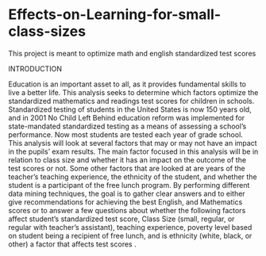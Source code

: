 # Effects-on-Learning-for-small-class-sizes
This project is meant to optimize math and english standardized test scores

INTRODUCTION

Education is an important asset to all, as it provides fundamental skills to live a better life. This analysis seeks to determine which factors optimize the standardized mathematics and readings test scores for children in schools. Standardized testing of students in the United States is now 150 years old, and in 2001 No Child Left Behind education reform was implemented for state-mandated standardized testing as a means of assessing a school’s performance. Now most students are tested each year of grade school.
This analysis will look at several factors that may or may not have an impact in the pupils’ exam results. The main factor focused in this analysis will be in relation to class size and whether it has an impact on the outcome of the test scores or not. Some other factors that are looked at are years of the teacher’s teaching experience, the ethnicity of the student, and whether the student is a participant of the free lunch program.
By performing different data mining techniques, the goal is to gather clear answers and to either give recommendations for achieving the best English, and Mathematics scores or to answer a few questions about whether the following factors affect student’s standardized test score, Class Size (small, regular, or regular with teacher’s assistant), teaching experience, poverty level based on student being a recipient of free lunch, and is ethnicity (white, black, or other) a factor that affects test scores .

